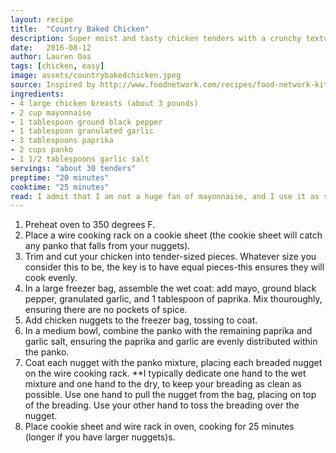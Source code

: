```yaml
---
layout: recipe
title:  "Country Baked Chicken"
description: Super moist and tasty chicken tenders with a crunchy texture.
date:   2016-08-12
author: Lauren Oas
tags: [chicken, easy]
image: assets/countrybakedchicken.jpeg
source: Inspired by http://www.foodnetwork.com/recipes/food-network-kitchens/oven-fried-chicken-recipe.html
ingredients:
- 4 large chicken breasts (about 3 pounds)
- 2 cup mayonnaise
- 1 tablespoon ground black pepper
- 1 tablespoon granulated garlic
- 3 tablespoons paprika
- 2 cups panko
- 1 1/2 tablespoons garlic salt
servings: "about 30 tenders"
preptime: "20 minutes"
cooktime: "25 minutes"
read: I admit that I am not a huge fan of mayonnaise, and I use it as sparingly as possible-but the mayo coat makes this chicken SO JUICY. As with all tenders, the key is get equal-sized tenders, to ensure they cook evenly. If your tenders aren't equal size/thickness, you will likely have both undercooked and overcooked/dry tenders-seriously detracting from your delicious meal. The spice is great, and it's a pretty easy tender to assemble. Give it a try, you won't regret it!
---
```

1. Preheat oven to 350 degrees F.
2. Place a wire cooking rack on a cookie sheet (the cookie sheet will catch any panko that falls from your nuggets).
3. Trim and cut your chicken into tender-sized pieces. Whatever size you consider this to be, the key is to have equal pieces-this ensures they will cook evenly.
4. In a large freezer bag, assemble the wet coat: add mayo, ground black pepper, granulated garlic, and 1 tablespoon of paprika. Mix thouroughly, ensuring there are no pockets of spice.
5. Add chicken nuggets to the freezer bag, tossing to coat.
6. In a medium bowl, combine the panko with the remaining paprika and garlic salt, ensuring the paprika and garlic are evenly distributed within the panko.
7. Coat each nugget with the panko mixture, placing each breaded nugget on the wire cooking rack. **I typically dedicate one hand to the wet mixture and one hand to the dry, to keep your breading as clean as possible. Use one hand to pull the nugget from the bag, placing on top of the breading. Use your other hand to toss the breading over the nugget.
9. Place cookie sheet and wire rack in oven, cooking for 25 minutes (longer if you have larger nuggets)s.